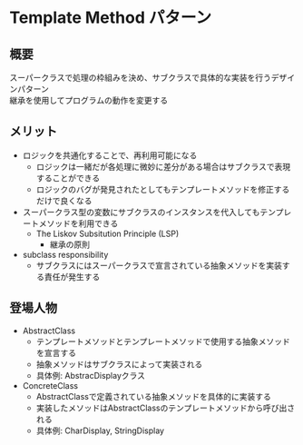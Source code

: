 # Template Method パターン

## 概要

スーパークラスで処理の枠組みを決め、サブクラスで具体的な実装を行うデザインパターン<br>
継承を使用してプログラムの動作を変更する

## メリット

- ロジックを共通化することで、再利用可能になる
  - ロジックは一緒だが各処理に微妙に差分がある場合はサブクラスで表現することができる
  - ロジックのバグが発見されたとしてもテンプレートメソッドを修正するだけで良くなる
- スーパークラス型の変数にサブクラスのインスタンスを代入してもテンプレートメソッドを利用できる
  - The Liskov Subsitution Principle (LSP)
    - 継承の原則
- subclass responsibility
  - サブクラスにはスーパークラスで宣言されている抽象メソッドを実装する責任が発生する

## 登場人物

- AbstractClass
  - テンプレートメソッドとテンプレートメソッドで使用する抽象メソッドを宣言する
  - 抽象メソッドはサブクラスによって実装される
  - 具体例: AbstracDisplayクラス
- ConcreteClass
  - AbstractClassで定義されている抽象メソッドを具体的に実装する
  - 実装したメソッドはAbstractClassのテンプレートメソッドから呼び出される
  - 具体例: CharDisplay, StringDisplay
